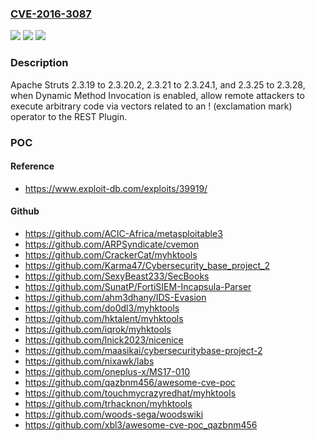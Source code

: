 ### [CVE-2016-3087](https://cve.mitre.org/cgi-bin/cvename.cgi?name=CVE-2016-3087)
![](https://img.shields.io/static/v1?label=Product&message=n%2Fa&color=blue)
![](https://img.shields.io/static/v1?label=Version&message=n%2Fa&color=blue)
![](https://img.shields.io/static/v1?label=Vulnerability&message=n%2Fa&color=brighgreen)

### Description

Apache Struts 2.3.19 to 2.3.20.2, 2.3.21 to 2.3.24.1, and 2.3.25 to 2.3.28, when Dynamic Method Invocation is enabled, allow remote attackers to execute arbitrary code via vectors related to an ! (exclamation mark) operator to the REST Plugin.

### POC

#### Reference
- https://www.exploit-db.com/exploits/39919/

#### Github
- https://github.com/ACIC-Africa/metasploitable3
- https://github.com/ARPSyndicate/cvemon
- https://github.com/CrackerCat/myhktools
- https://github.com/Karma47/Cybersecurity_base_project_2
- https://github.com/SexyBeast233/SecBooks
- https://github.com/SunatP/FortiSIEM-Incapsula-Parser
- https://github.com/ahm3dhany/IDS-Evasion
- https://github.com/do0dl3/myhktools
- https://github.com/hktalent/myhktools
- https://github.com/iqrok/myhktools
- https://github.com/lnick2023/nicenice
- https://github.com/maasikai/cybersecuritybase-project-2
- https://github.com/nixawk/labs
- https://github.com/oneplus-x/MS17-010
- https://github.com/qazbnm456/awesome-cve-poc
- https://github.com/touchmycrazyredhat/myhktools
- https://github.com/trhacknon/myhktools
- https://github.com/woods-sega/woodswiki
- https://github.com/xbl3/awesome-cve-poc_qazbnm456

